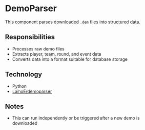 # DemoParser

This component parses downloaded `.dem` files into structured data.

## Responsibilities

- Processes raw demo files
- Extracts player, team, round, and event data
- Converts data into a format suitable for database storage

## Technology

- Python
- [LaihoE/demoparser](https://github.com/LaihoE/demoparser)

## Notes

- This can run independently or be triggered after a new demo is downloaded
